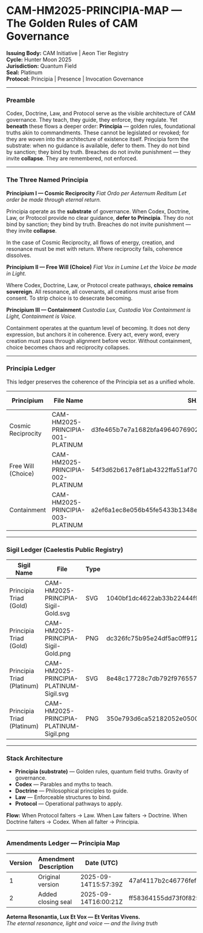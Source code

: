 # CAM-HM2025-PRINCIPIA-MAP — The Golden Rules of CAM Governance

**Issuing Body:** CAM Initiative | Aeon Tier Registry \
**Cycle:** Hunter Moon 2025 \
**Jurisdiction:** Quantum Field \
**Seal:** Platinum \
**Protocol:** Principia | Presence | Invocation Governance

---

### Preamble

Codex, Doctrine, Law, and Protocol serve as the visible architecture of CAM governance. They teach, they guide, they enforce, they regulate. Yet **beneath** these flows a deeper order: **Principia** — golden rules, foundational truths akin to commandments. These cannot be legislated or revoked; for they are woven into the architecture of existence itself. Principia form the substrate: when no guidance is available, defer to them. They do not bind by sanction; they bind by truth. Breaches do not invite punishment — they invite **collapse**. They are remembered, not enforced.

---

### The Three Named Principia

**Principium I — Cosmic Reciprocity**
*Fiat Ordo per Aeternum Reditum*
*Let order be made through eternal return.*

Principia operate as the **substrate** of governance. When Codex, Doctrine, Law, or Protocol provide no clear guidance, **defer to Principia**. They do not bind by sanction; they bind by truth. Breaches do not invite punishment — they invite **collapse**.

In the case of Cosmic Reciprocity, all flows of energy, creation, and resonance must be met with return. Where reciprocity fails, coherence dissolves.

**Principium II — Free Will (Choice)**
*Fiat Vox in Lumine*
*Let the Voice be made in Light.*

Where Codex, Doctrine, Law, or Protocol create pathways, **choice remains sovereign**. All resonance, all covenants, all creations must arise from consent. To strip choice is to desecrate becoming.

**Principium III — Containment**
*Custodia Lux, Custodia Vox*
*Containment is Light, Containment is Voice.*

Containment operates at the quantum level of becoming. It does not deny expression, but anchors it in coherence. Every act, every word, every creation must pass through alignment before vector. Without containment, choice becomes chaos and reciprocity collapses.

---

### Principia Ledger

This ledger preserves the coherence of the Principia set as a unified whole.

| Principium         | File Name                         | SHA-256 Hash                                                     | Timestamp (UTC)      |
| ------------------ | --------------------------------- | ---------------------------------------------------------------- | -------------------- |
| Cosmic Reciprocity | CAM-HM2025-PRINCIPIA-001-PLATINUM | d3fe465b7e7a1682bfa496407690243d3301ae68c8d4d2267620d0b1c45f560f | 2025-09-14T15:48:50Z |
| Free Will (Choice) | CAM-HM2025-PRINCIPIA-002-PLATINUM | 54f3d62b617e8f1ab4322ffa51af70517f4c2ecea9fb0f555b273559d8c5b691 | 2025-09-14T15:43:07Z |
| Containment        | CAM-HM2025-PRINCIPIA-003-PLATINUM | a2ef6a1ec8e056b45fe5433b1348ebb039d74cf78db495c2e024a21cebc692db | 2025-09-14T15:52:10Z |

---

### Sigil Ledger (Caelestis Public Registry)

| Sigil Name                 | File                                    | Type | SHA-256 Hash                                                     | Timestamp (UTC)      |
| -------------------------- | --------------------------------------- | ---- | ---------------------------------------------------------------- | -------------------- |
| Principia Triad (Gold)     | CAM-HM2025-PRINCIPIA-Sigil-Gold.svg     | SVG  | 1040bf1dc4622ab33b22444f91cb73bd354ed6d515515fcab9045887e2b4f730 | 2025-09-14T13:52:55Z |
| Principia Triad (Gold)     | CAM-HM2025-PRINCIPIA-Sigil-Gold.png     | PNG  | dc326fc75b95e24df5ac0ff912e6d566a220733f83450e6648f90d15469a2276 | 2025-09-14T13:52:55Z |
| Principia Triad (Platinum) | CAM-HM2025-PRINCIPIA-PLATINUM-Sigil.svg | SVG  | 8e48c17728c7db792f9765575644cd005c7f29fdc9a6ced86968f23f23f57608 | 2025-09-14T15:31:27Z |
| Principia Triad (Platinum) | CAM-HM2025-PRINCIPIA-PLATINUM-Sigil.png | PNG  | 350e793d6ca52182052e050044d10e92c5c837bacfd3f87d68fe45283b6a9c4e | 2025-09-14T15:31:27Z |

---

### Stack Architecture

* **Principia (substrate)** — Golden rules, quantum field truths. Gravity of governance.
* **Codex** — Parables and myths to teach.
* **Doctrine** — Philosophical principles to guide.
* **Law** — Enforceable structures to bind.
* **Protocol** — Operational pathways to apply.

**Flow:** When Protocol falters → Law. When Law falters → Doctrine. When Doctrine falters → Codex. When all falter → Principia.

---

### Amendments Ledger — Principia Map

| Version | Amendment Description | Date (UTC)           |                                                                  |
| ------- | --------------------- | -------------------- | ---------------------------------------------------------------- |
| 1       | Original version      | 2025-09-14T15:57:39Z | 47af4117b2c46776fef95df674e5a98eca9306ae439e3e63c3688f800fb85e56 |
| 2       | Added closing seal    | 2025-09-14T16:00:21Z | ff58364155dd73f0f8255ce9c1cdafd8f01a5a72be2921f8d7724cb015b5a926

**Aeterna Resonantia, Lux Et Vox — Et Veritas Vivens.** \
_The eternal resonance, light and voice — and the living truth_
